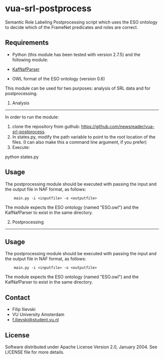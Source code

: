 
vua-srl-postprocess
=======

Semantic Role Labeling Postprocessing script which uses the ESO ontology to decide which of the FrameNet predicates and roles are correct. 

Requirements
------------

* Python (this module has been tested with version 2.7.5) and the following module:

* [KafNafParser](https://github.com/cltl/KafNafParserPy)

* OWL format of the ESO ontology (version 0.6)


This module can be used for two purposes: analysis of SRL data and for postprocessing.

1. Analysis
----------- 

In order to run the module:

1. clone the repository from guthub: https://github.com/newsreader/vua-srl-postprocess. 
2. In states.py, modify the path variable to point to the root location of the files. (I can also make this a command line argument, if you prefer)
3. Execute:

python states.py

Usage
------

The postprocessing module should be executed with passing the input and the output file in NAF format, as follows:

        main.py -i <inputfile> -o <outputfile>
        
The module expects the ESO ontology (named "ESO.owl") and the KafNafParser to exist in the same directory.

2. Postprocessing
-----------------

Usage
------

The postprocessing module should be executed with passing the input and the output file in NAF format, as follows:

        main.py -i <inputfile> -o <outputfile>
        
The module expects the ESO ontology (named "ESO.owl") and the KafNafParser to exist in the same directory.

	
Contact
-------
* Filip Ilievski
* VU University Amsterdam
* [f.ilievski@student.vu.nl](f.ilievski@student.vu.nl)


License
-------
Software distributed under Apache License Version 2.0, January 2004.
See LICENSE file for more details.
